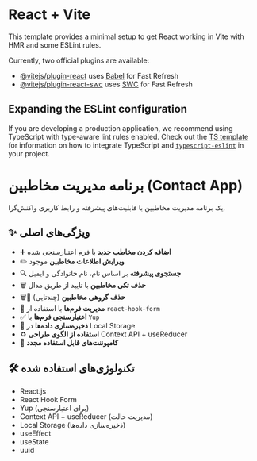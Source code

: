 # React + Vite

This template provides a minimal setup to get React working in Vite with HMR and some ESLint rules.

Currently, two official plugins are available:

- [@vitejs/plugin-react](https://github.com/vitejs/vite-plugin-react/blob/main/packages/plugin-react) uses [Babel](https://babeljs.io/) for Fast Refresh
- [@vitejs/plugin-react-swc](https://github.com/vitejs/vite-plugin-react/blob/main/packages/plugin-react-swc) uses [SWC](https://swc.rs/) for Fast Refresh

## Expanding the ESLint configuration

If you are developing a production application, we recommend using TypeScript with type-aware lint rules enabled. Check out the [TS template](https://github.com/vitejs/vite/tree/main/packages/create-vite/template-react-ts) for information on how to integrate TypeScript and [`typescript-eslint`](https://typescript-eslint.io) in your project.

# برنامه مدیریت مخاطبین (Contact App)

یک برنامه مدیریت مخاطبین با قابلیت‌های پیشرفته و رابط کاربری واکنش‌گرا.

## ✨ ویژگی‌های اصلی
- ➕ **اضافه کردن مخاطب جدید** با فرم اعتبارسنجی شده
- ✏️ **ویرایش اطلاعات مخاطبین** موجود
- 🔍 **جستجوی پیشرفته** بر اساس نام، نام خانوادگی و ایمیل
- 🗑️ **حذف تکی مخاطبین** با تایید از طریق مدال
- 🗑️🚫 **حذف گروهی مخاطبین** (چندتایی)
- 📝 **مدیریت فرم‌ها** با استفاده از `react-hook-form`
- ✅ **اعتبارسنجی فرم‌ها** با `Yup`
- 💾 **ذخیره‌سازی داده‌ها** در Local Storage
- ♻️ **استفاده از الگوی طراحی** Context API + useReducer
- 🧩 **کامپوننت‌های قابل استفاده مجدد**


## 🛠️ تکنولوژی‌های استفاده شده
- React.js
- React Hook Form
- Yup (برای اعتبارسنجی)
- Context API + useReducer (مدیریت حالت)
- Local Storage (ذخیره‌سازی داده‌ها)
- useEffect
- useState
- uuid

